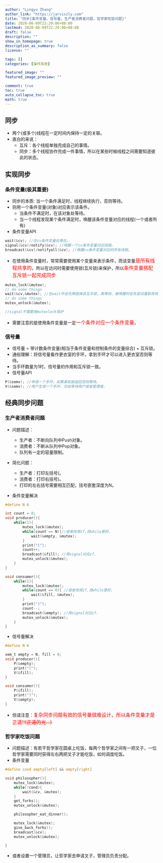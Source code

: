```yaml
---
author: "Lingyu Zhang"
author_link: "https://jarviszly.com"
title: "同步{条件变量，信号量，生产者消费者问题，哲学家吃饭问题}"
date: 2020-06-09T22:29:06+08:00
lastmod: 2020-06-09T22:29:06+08:00
draft: false
description: ""
show_in_homepage: true
description_as_summary: false
license: ""

tags: []
categories: [操作系统]

featured_image: ""
featured_image_preview: ""

comment: true
toc: true
auto_collapse_toc: true
math: true
---
```


## 同步
- 两个(或多个)线程在一定时间内保持一定的关联。
- 直白的来说：
  - 互斥：各个线程单独完成自己的事情。
  - 同步：多个线程协作完成一件事情，所以在某些时候线程之间需要知道彼此的状态。

## 实现同步

### 条件变量(极其重要)
- 同步的本质: 当一个条件满足时，线程继续执行，否则等待。
- 则用一个条件变量(对象)对应表示该条件。
  - 当条件不满足时，在该对象处等待。
  - 当一个线程发现某个条件满足时，唤醒该条件变量对应的线程(一个或者所有)
- 条件变量API
```c
wait(&cv); //在cv条件变量处等在。
signal(&cv)/notify(&cv); //唤醒一个cv条件变量对应线程。
broadcast(&cv)/notifyall(&cv); //唤醒cv条件变量对应的所有线程。
```
- 在使用条件变量时，常常需要使用某个变量来表示条件，而该变量<font color=red size=3>是所有线程共享的</font>，所以在访问时需要使用锁(互斥锁)来保护，所以<font color=red size=3>条件变量搭配互斥锁一起完成同步</font>
```c
mutex_lock(&mutex);
// do some things
wait(&cv,&mutex); //在wait中会先释放掉该互斥锁，再等待，被唤醒时会先尝试重新获得该互斥锁。
// do some things
mutex_unlock(&mutex);

//signal不需要用mutexlock保护
```
- 需要注意的是使用条件变量是一定<font color=red size=3>一个条件对应一个条件变量。</font>


### 信号量
- 信号量 = 带计数条件变量(相当于条件变量和控制条件的变量综合) + 互斥锁。
- 通俗理解：将信号量看作更衣室的手环，拿到手环才可以进入更衣室否则等待。
- 当手环数量为1时，信号量的作用和互斥锁一致。
- 信号量API
```c
P(&semv); //申请一个手环，如果拿到就返回否则等待。
V(&semv); //用户生成一个手环，交给等待用户或者管理者。
```



## 经典同步问题

### 生产者消费者问题
- 问题描述：
  - 生产者：不断向队列中Push对象。
  - 消费者：不断从队列中Pop对象。
  - 队列有一定的容量限制。
- 简化问题：
  - 生产者：打印左括号(。
  - 消费者：打印右括号)。
  - 打印的左右括号需要相互匹配，括号嵌套深度为N。

- 条件变量解决
```c
#define N 6

int count = 0;
void producer(){
    while(1){
        mutex_lock(&mutex);
        while(count == N){//或者改用if,但while更好。
            wait(&empty, &mutex);
        }
        print("("); 
        count++;
        broadcast(&fill); //用signal对应if.
        mutex_unlock(&mutex);
    }
}

void consumer(){
    while(1){
        mutex_lock(&mutex);
        while(count == 0){ //或者改用if,但while更好。
            wait(&fill, &mutex);
        }
        print(")"); 
        count--;
        broadcast(&empty); //用signal对应if.
        mutex_unlock(&mutex);
    }
}
```

- 信号量解决
```c
#define N 6

sem_t empty = N, fill = 0;
void producer(){
    P(&empty);
    print("(");
    V(&fill); 
}

void consumer(){
    P(&fill);
    print(")");
    V(&empty); 
}
```
- 但请注意：<font color=red size=3>复杂同步问题有效的信号量很难设计，所以条件变量才是正道!!<del>(正道的光...)</del></font>

### 哲学家吃饭问题
- 问题描述：有若干哲学家在圆桌上吃饭，每两个哲学家之间有一把叉子，一位哲学家需要同时获得左右两把叉子才能吃饭，如何调度吃饭。
- 条件变量
```c
#define cond empty[left] && empty[right]

void philosopher(){
    mutex_lock(&mutex);
    while(!cond){
        wait(&cv, &mutex);
    }
    get_forks();
    mutex_unlock(&mutex);

    philosopher_eat_dinner();

    mutex_lock(&mutex);
    give_back_forks();
    broadcast(&cv);
    mutex_unlock(&mutex);
    
}
```
- 或者设置一个管理员，让哲学家去申请叉子，管理员负责分配。